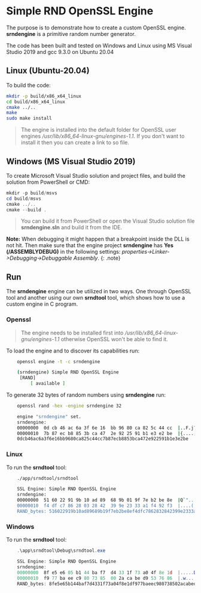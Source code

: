 # Simple RND OpenSSL Engine

The purpose is to demonstrate how to create a custom OpenSSL engine. **srndengine** is a primitive random number generator.

The code has been built and tested on Windows and Linux using MS Visual Studio 2019 and gcc 9.3.0 on Ubuntu 20.04

## Linux (Ubuntu-20.04)

To build the code:

```bash
mkdir -p build/x86_x64_linux
cd build/x86_x64_linux
cmake ../..
make
sudo make install
```

> The engine is installed into the default folder for OpenSSL user engines */usr/lib/x86_64-linux-gnu/engines-1.1*. If you don't want to install it then you can create a link to so file.

## Windows (MS Visual Studio 2019)

To create Microsoft Visual Studio solution and project files, and build the solution from PowerShell or CMD:

```powershell
mkdir -p build/msvs
cd build/msvs
cmake ../..
cmake --build .
```

> You can build it from PowerShell or open the Visual Studio solution file **srndengine.sln** and build it from the IDE.

**Note:** When debugging it might happen that a breakpoint inside the DLL is not hit. Then make sure that the engine project **srndengine** has **Yes (/ASSEMBLYDEBUG)** in the following settings: *properties->Linker->Debugging->Debuggable Assembly*.
{: .note}

## Run

The **srndengine** engine can be utilized in two ways. One through OpenSSL tool and another using our own **srndtool** tool, which shows how to use a custom engine in C program.

### Openssl

> The engine needs to be installed first into */usr/lib/x86_64-linux-gnu/engines-1.1* otherwise OpenSSL won't be able to find it.

To load the engine and to discover its capabilities run:

```bash
    openssl engine -t -c srndengine

    (srndengine) Simple RND OpenSSL Engine
     [RAND]
         [ available ]
```

To generate 32 bytes of random numbers using **srndengine** run:

```bash
    openssl rand -hex -engine srndengine 32

    engine "srndengine" set.
    srndengine:
    00000000  0d cb 46 ac 6a 3f 6e 16  bb 96 80 ca 82 5c 44 cc  |..F.j?n......\D.|
    00000010  7b 87 ec b8 85 3b ca 47  2e 92 25 91 b1 e3 e2 be  |{....;.G..%.....|
    0dcb46ac6a3f6e16bb9680ca825c44cc7b87ecb8853bca472e922591b1e3e2be
```

### Linux

To run the **srndtool** tool:

```bash
    ./app/srndtool/srndtool

    SSL Engine: Simple RND OpenSSL Engine
    srndengine:
    00000000  51 60 22 91 9b 10 ad 89  68 9b 01 9f 7e b2 be 8e  |Q`".....h...~...|
    00000010  f4 df c7 86 28 03 28 42  39 9e 23 33 a1 f4 92 f3  |....(.(B9.#3....|
    RAND_bytes: 516022919b10ad89689b19f7eb2be8ef4dfc7862832842399e2333a1f492f3
```

### Windows

To run the **srndtool** tool:

```powershell
    .\app\srndtool\Debug\srndtool.exe

    SSL Engine: Simple RND OpenSSL Engine
    srndengine:
    00000000  8f e5 e6 05 b1 44 ba f7  d4 33 1f 73 a0 4f 8e 1d  |.....D...3.s.O..|
    00000010  f9 77 ba ee c9 80 73 85  00 2a ca be d9 53 76 86  |.w....s..*...Sv.|
    RAND_bytes: 8fe5e65b144baf7d4331f73a04f8e1df977baeec980738502acabed9537686
```
